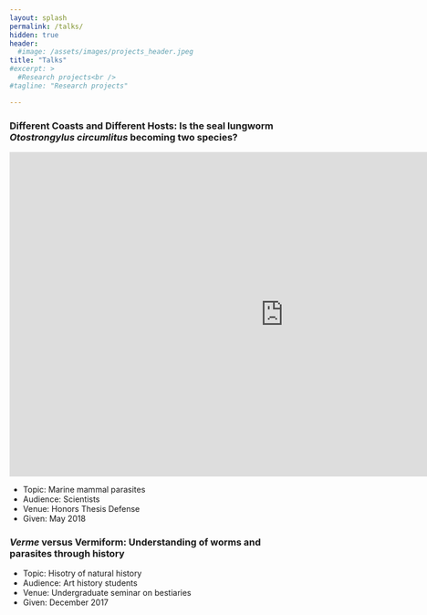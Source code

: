 ```yaml
---
layout: splash
permalink: /talks/
hidden: true
header:
  #image: /assets/images/projects_header.jpeg
title: "Talks"
#excerpt: >
  #Research projects<br />
#tagline: "Research projects"

---
```


### Different Coasts and Different Hosts: Is the seal lungworm *Otostrongylus circumlitus* becoming two species?

<iframe src="https://docs.google.com/presentation/d/e/2PACX-1vREZEVrw9cG3kw0mUVNA_csI1VAmiErqzwTrz89XmCuhmy1_6O_Kdy3ZOGvnVRCzkISNY6YG6hk5yos/embed?start=false&loop=false&delayms=10000" frameborder="0" width="960" height="569" allowfullscreen="true" mozallowfullscreen="true" webkitallowfullscreen="true"></iframe>

- Topic: Marine mammal parasites
- Audience: Scientists
- Venue: Honors Thesis Defense
- Given: May 2018

### *Verme* versus Vermiform: Understanding of worms and parasites through history

- Topic: Hisotry of natural history
- Audience: Art history students
- Venue: Undergraduate seminar on bestiaries
- Given: December 2017
